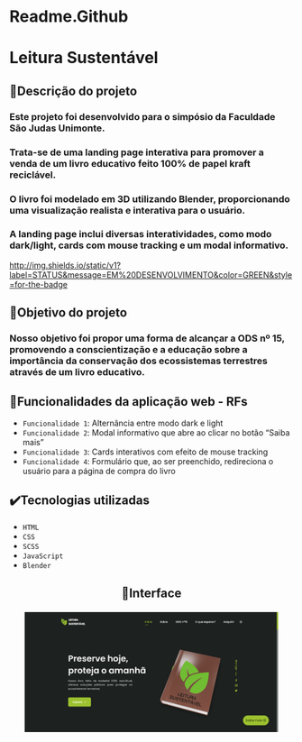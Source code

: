 # Readme.Github

# Leitura Sustentável

## 📱Descrição do projeto

### Este projeto foi desenvolvido para o simpósio da Faculdade São Judas Unimonte.

### Trata-se de uma landing page interativa para promover a venda de um livro educativo feito 100% de papel kraft reciclável.

### O livro foi modelado em 3D utilizando Blender, proporcionando uma visualização realista e interativa para o usuário. 

### A landing page inclui diversas interatividades, como modo dark/light, cards com mouse tracking e um modal informativo.

http://img.shields.io/static/v1?label=STATUS&message=EM%20DESENVOLVIMENTO&color=GREEN&style=for-the-badge

## 🎯Objetivo do projeto

### Nosso objetivo foi propor uma forma de alcançar a ODS nº 15, promovendo a conscientização e a educação sobre a importância da conservação dos ecossistemas terrestres através de um livro educativo.

## 🔨Funcionalidades da aplicação web - RFs

- `Funcionalidade 1`: Alternância entre modo dark e light
- `Funcionalidade 2`: Modal informativo que abre ao clicar no botão “Saiba mais”
- `Funcionalidade 3`: Cards interativos com efeito de mouse tracking
- `Funcionalidade 4`: Formulário que, ao ser preenchido, redireciona o usuário para a página de compra do livro

## ✔️Tecnologias utilizadas

- `HTML`
- `CSS`
- `SCSS`
- `JavaScript`
- `Blender`

## <p align="center">📱Interface</p>

<p align="center">
<img src="assets/img/imageLandingPage.png" width="450px" align="center">
</p>